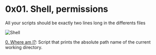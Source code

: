 # 0x01. Shell, permissions

All your scripts should be exactly two lines long in the differents files

![Shell](https://user-images.githubusercontent.com/126578500/224369569-150e047b-6f6d-4fd6-8ceb-8dc77c2977c3.jpg)

[0. Where am I?](https://github.com/vessoutraore/alx-system_engineering-devops/blob/master/0x00-shell_basics/0-current_working_directory "0-current_working_directory"): Script that prints the absolute path name of the current working directory.
